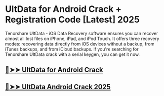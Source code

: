 # UltData for Android Crack + Registration Code [Latest] 2025

Tenorshare UltData - iOS Data Recovery software ensures you can recover almost all lost files on iPhone, iPad, and iPod Touch. It offers three recovery modes: recovering data directly from iOS devices without a backup, from iTunes backups, and from iCloud backups. If you're searching for Tenorshare UltData crack with a serial keygen, you can get it now.

## [🔴➤➤ UltData for Android Crack](https://techgamer4pc.com/dl/)

## [🔴➤➤ UltData Android Crack 2025](https://techgamer4pc.com/dl/)
